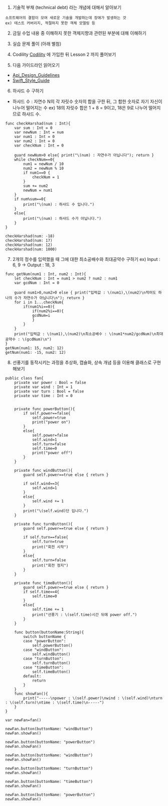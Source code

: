 1. 기술적 부채 (technical debt) 라는 개념에 대해서 알아보기
```
소프트웨어의 결함이 모여 새로운 기술을 개발하는데 장애가 발생하는 것
ex) 테스트 커버리지, 적절하지 못한 객체 모델링 등
```
2. 금일 수업 내용 중 이해하지 못한 객체지향과 관련된 부분에 대해 이해하기

3. 실습 문제 풀이 (아래 별첨)

4. Codility [Codility](https://app.codility.com/programmers/lessons) 에 가입한 뒤 Lesson 2 까지 풀어보기

5. 다음 가이드라인 읽어오기
- [Api_Design_Guidelines](https://swift.org/documentation/api-design-guidelines/)
- [Swift_Style_Guide](https://github.com/raywenderlich/swift-style-guide)

6. 하샤드 수 구하기 
  - 하샤드 수 : 자연수 N의 각 자릿수 숫자의 합을 구한 뒤, 그 합한 숫자로 자기 자신이 나누어 떨어지는 수
  ex) 18의 자릿수 합은 1 + 8 = 9이고, 18은 9로 나누어 떨어지므로 하샤드 수.
```
func checkHarshad(num : Int){
	var sum : Int = 0
	var newNum : Int = num
	var num1 : Int = 0
	var num2 : Int = 0
	var checkNum : Int = 0
	
	guard newNum>0 else{ print("\(num) : 자연수가 아닙니다"); return }
	while checkNum==0{
		num1 = newNum / 10
		num2 = newNum % 10
		if num1==0 {
			checkNum = 1
		}
		sum += num2
		newNum = num1
	}
	if num%sum==0{	
		print("\(num) : 하샤드 수 입니다.")
	}
	else{
		print("\(num) : 하샤드 수가 아닙니다.")
	}
}
  
checkHarshad(num: -18)
checkHarshad(num: 17)
checkHarshad(num: 12)
checkHarshad(num: 1000)
```

7. 2개의 정수를 입력했을 때 그에 대한 최소공배수와 최대공약수 구하기
  ex) Input : 6, 9   ->  Output : 18, 3
```
func getNum(num1 : Int, num2 : Int){
	let checkNum : Int = num1 > num2 ? num2 : num1
	var gcdNum : Int = 0

	guard num1>0,num2>0 else { print("입력값 : \(num1),\(num2)\n적어도 하나의 수가 자연수가 아닙니다\n"); return }
	for i in 1...checkNum{
		if(num1%i==0){
			if(num2%i==0){
			gcdNum=i
			}
		}
	}
	print("입력값 : \(num1),\(num2)\n최소공배수 : \(num1*num2/gcdNum)\n최대공약수 : \(gcdNum)\n")
}
getNum(num1: 15, num2: 12)
getNum(num1: -15, num2: 12)
```
8. 선풍기를 동작시키는 과정을 추상화, 캡슐화, 상속 개념 등을 이용해 클래스로 구현해보기
```
public class fan{
    private var power : Bool = false
    private var wind : Int = 1
    private var turn : Bool = false
    private var time : Int = 0


    private func powerButton(){
        if self.power==false{
            self.power=true
            print("power on")
        }
        else{
            self.power=false
            self.wind=1
            self.turn=false
            self.time=0
            print("power off")
        }
    }

    private func windButton(){
        guard self.power==true else { return }

        if self.wind==3{
            self.wind=1
        }
        else{
            self.wind += 1
        }
        print("\(self.wind)단 입니다.")
    }

    private func turnButton(){
        guard self.power==true else { return }

        if self.turn==false{
            self.turn=true
            print("회전 시작")
        }
        else{
            self.turn=false
            print("회전 정지")
        }
    }

    private func timeButton(){
        guard self.power==true else { return }
        if self.time==4{
            self.time=0
        }
        else{
            self.time += 1
            print("선풍기 : \(self.time)시간 뒤에 power off.")
        }
    }

    func button(buttonName:String){
        switch buttonName {
        case "powerButton":
            self.powerButton()
        case "windButton":
            self.windButton()
        case "turnButton":
            self.turnButton()
        case "timeButton":
            self.timeButton()
        default:
            return
        }
    }
    func showFan(){
        print("-----\npower : \(self.power)\nwind : \(self.wind)\nturn : \(self.turn)\ntime : \(self.time)\n-----")
    }
}

var newFan=fan()

newFan.button(buttonName: "windButton")
newFan.showFan()

newFan.button(buttonName: "powerButton")
newFan.showFan()

newFan.button(buttonName: "windButton")
newFan.showFan()

newFan.button(buttonName: "turnButton")
newFan.showFan()

newFan.button(buttonName: "timeButton")
newFan.showFan()

newFan.button(buttonName: "powerButton")
newFan.showFan()
```
